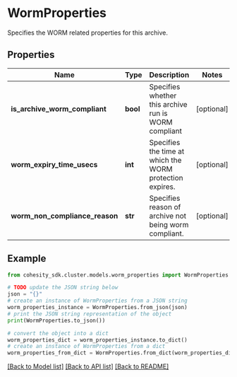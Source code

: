# WormProperties

Specifies the WORM related properties for this archive.

## Properties

Name | Type | Description | Notes
------------ | ------------- | ------------- | -------------
**is_archive_worm_compliant** | **bool** | Specifies whether this archive run is WORM compliant | [optional] 
**worm_expiry_time_usecs** | **int** | Specifies the time at which the WORM protection expires. | [optional] 
**worm_non_compliance_reason** | **str** | Specifies reason of archive not being worm compliant. | [optional] 

## Example

```python
from cohesity_sdk.cluster.models.worm_properties import WormProperties

# TODO update the JSON string below
json = "{}"
# create an instance of WormProperties from a JSON string
worm_properties_instance = WormProperties.from_json(json)
# print the JSON string representation of the object
print(WormProperties.to_json())

# convert the object into a dict
worm_properties_dict = worm_properties_instance.to_dict()
# create an instance of WormProperties from a dict
worm_properties_from_dict = WormProperties.from_dict(worm_properties_dict)
```
[[Back to Model list]](../README.md#documentation-for-models) [[Back to API list]](../README.md#documentation-for-api-endpoints) [[Back to README]](../README.md)


